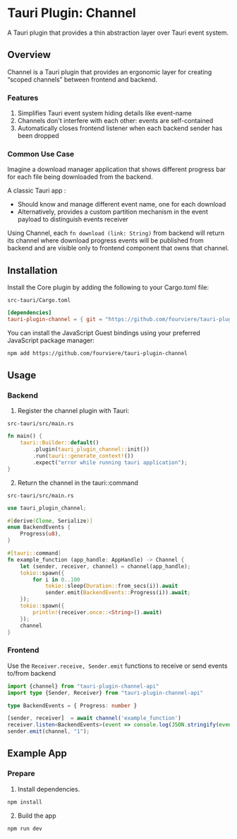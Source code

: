 # Tauri Plugin: Channel

A Tauri plugin that provides a thin abstraction layer over Tauri event system.

## Overview

Channel is a Tauri plugin that provides an ergonomic layer for creating “scoped channels” between frontend and backend.

### Features

1. Simplifies Tauri event system hiding details like event-name 
2. Channels don't interfere with each other: events are self-contained 
3. Automatically closes frontend listener when each backend sender has been dropped

### Common Use Case

Imagine a download manager application that shows different progress bar for each file being downloaded from the backend. 

A classic Tauri app :
- Should know and manage different event name, one for each download
- Alternatively, provides a custom partition mechanism in the event payload to distinguish events receiver

Using Channel, each `fn download (link: String)` from backend will return its channel where download progress events will be published from backend and are visible only to frontend component that owns that channel.


## Installation

Install the Core plugin by adding the following to your Cargo.toml file:

`src-tauri/Cargo.toml`

```toml
[dependencies]
tauri-plugin-channel = { git = "https://github.com/fourviere/tauri-plugin-channel" }
```

You can install the JavaScript Guest bindings using your preferred JavaScript package manager:

```bash
npm add https://github.com/fourviere/tauri-plugin-channel
```

## Usage

### Backend

1. Register the channel plugin with Tauri:

`src-tauri/src/main.rs`

```rust
fn main() {
    tauri::Builder::default()
        .plugin(tauri_plugin_channel::init())
        .run(tauri::generate_context!())
        .expect("error while running tauri application");
}
```

2. Return the channel in the tauri::command

`src-tauri/src/main.rs`

```rust
use tauri_plugin_channel;

#[derive(Clone, Serialize)]
enum BackendEvents {
    Progress(u8),
}

#[tauri::command]
fn example_function (app_handle: AppHandle) -> Channel {
    let (sender, receiver, channel) = channel(app_handle);
    tokio::spawn({
        for i in 0..100
            tokio::sleep(Duration::from_secs(i)).await
            sender.emit(BackendEvents::Progress(i)).await;
    });
    tokio::spawn({
        println!(receiver.once::<String>().await)
    });
    channel
}
```

### Frontend

Use the `Receiver.receive, Sender.emit` functions to receive or send events to/from backend

```typescript
import {channel} from "tauri-plugin-channel-api"
import type {Sender, Receiver} from "tauri-plugin-channel-api"

type BackendEvents = { Progress: number } 

[sender, receiver]  = await channel('example_function')
receiver.listen<BackendEvents>(event => console.log(JSON.stringify(event)));
sender.emit(channel, "1");
```

## Example App

### Prepare

1. Install dependencies.

```bash
npm install 
```

2. Build the app

```bash
npm run dev
```